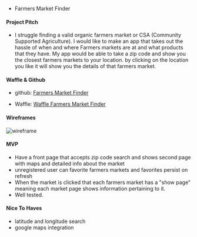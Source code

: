 * Farmers Market Finder

#### Project Pitch

  - I struggle finding a valid organic farmers market or CSA (Community Supported Agriculture). I would like to make an app that takes out the hassle of when and where Farmers markets are at and what products that they have. My app would be able to take a zip code and show you the closest farmers markets to your location. by clicking on the location you like it will show you the details of that farmers market.

#### Waffle & Github

  - github: [Farmers Market Finder](https://github.com/goodalls/farmers-market-finder)
  
  - Waffle: [Waffle Farmers Market Finder](https://waffle.io/goodalls/farmers-market-finder)

#### Wireframes

![wireframe](https://user-images.githubusercontent.com/29507352/36238695-73f337a4-11c1-11e8-8981-62b733561949.jpg)
  

#### MVP

  - Have a front page that accepts zip code search and shows second page with maps and detailed info about the market
  - unregistered user can favorite farmers markets and favorites persist on refresh 
  - When the market is clicked that each farmers market has a "show page" meaning each market page shows information pertaining to it. 
  - Well tested. 
  
#### Nice To Haves
  - latitude and longitude search
  - google maps integration
